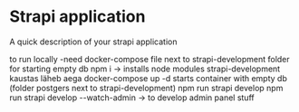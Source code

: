 # Strapi application

A quick description of your strapi application

to run locally
-need docker-compose file  next to strapi-development folder for starting empty db
npm i -> installs node modules strapi-development kaustas läheb aega
docker-compose up -d starts container with empty db (folder postgers next to strapi-development)
npm run strapi develop
npm run strapi develop --watch-admin -> to develop admin panel stuff
